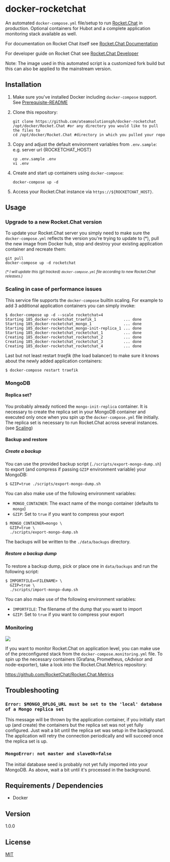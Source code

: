 # docker-rocketchat

An automated `docker-compose.yml` file/setup to run [Rocket.Chat](https://rocket.chat) in production. Optional containers for Hubot and a complete application monitoring stack available as well.

For documentation on Rocket Chat itself see [Rocket.Chat Documentation](https://docs.rocket.chat)

For developer guide on Rocket Chat see [Rocket.Chat Developer](https://developer.rocket.chat)

Note: The image used in this automated script is a customized fork build but this can also be applied to the mainstream version.

## Installation

1. Make sure you've installed Docker including `docker-compose` support. See [Prerequisite-README](https://github.com/ateamsolutionsph/docker-rocketchat/blob/master/Prerequisite-README.md)
2. Clone this repository:

    ```shell
    git clone https://github.com/ateamsolutionsph/docker-rocketchat /opt/docker/Rocket.Chat #or any directory you would like to pull the files to
    cd /opt/docker/Rocket.Chat #directory in which you pulled your repo
    ```

3. Copy and adjust the default environment variables from `.env.sample`: e.g. server url {ROCKETCHAT_HOST}

    ```shell
    cp .env.sample .env
    vi .env
    ```

4. Create and start up containers using `docker-compose`:

    ```
    docker-compose up -d
    ```

5. Access your Rocket.Chat instance via `https://${ROCKETCHAT_HOST}`.

## Usage

### Upgrade to a new Rocket.Chat version

To update your Rocket.Chat server you simply need to make sure the `docker-compose.yml` reflects the version you're trying to update to (\*),  pull the new image from Docker hub, stop and destroy your existing application container and recreate them:

```
git pull
docker-compose up -d rocketchat
```

<sub>_(* I will update this (git tracked) `docker-compose.yml` file according to new Rocket.Chat releases.)_</sub>

### Scaling in case of performance issues

This service file supports the `docker-compose` builtin scaling. For example to add 3 additional application containers you can simply invoke:

```
$ docker-compose up -d --scale rocketchat=4
Starting 185_docker-rocketchat_traefik_1            ... done
Starting 185_docker-rocketchat_mongo_1              ... done
Starting 185_docker-rocketchat_mongo-init-replica_1 ... done
Starting 185_docker-rocketchat_rocketchat_1         ... done
Creating 185_docker-rocketchat_rocketchat_2         ... done
Creating 185_docker-rocketchat_rocketchat_3         ... done
Creating 185_docker-rocketchat_rocketchat_4         ... done
```

Last but not least restart _traefik_ (the load balancer) to make sure it knows about the newly added application containers:

```
$ docker-compose restart traefik
```

### MongoDB

#### Replica set?

You probably already noticed the `mongo-init-replica` container. It is necessary to create the replica set in your MongoDB container and executed only once when you spin up the `docker-compose.yml` file initially. The replica set is necessary to run Rocket.Chat across several instances. (see [Scaling](#scaling-in-case-of-performance-issues))

#### Backup and restore

##### Create a backup

You can use the provided backup script (`./scripts/export-mongo-dump.sh`) to export (and compress if passing `GZIP` environment variable) your MongoDB:

```
$ GZIP=true ./scripts/export-mongo-dump.sh
```

You can also make use of the following environment variables:

- `MONGO_CONTAINER`: The exact name of the mongo container (defaults to `mongo`)
- `GZIP`: Set to `true` if you want to compress your export

```
$ MONGO_CONTAINER=mongo \
  GZIP=true \
  ./scripts/export-mongo-dump.sh
```

The backups will be written to the `./data/backups` directory.

##### Restore a backup dump

To restore a backup dump, pick or place one in `data/backups` and run the following script:

```
$ IMPORTFILE=<FILENAME> \
  GZIP=true \
  ./scripts/import-mongo-dump.sh
```

You can also make use of the following environment variables:

- `IMPORTFILE`: The filename of the dump that you want to import
- `GZIP`: Set to `true` if you want to compress your export

### Monitoring

![](https://i.imgur.com/lghiEqB.png)

If you want to monitor Rocket.Chat on application level, you can make use of the preconfigured stack from the `docker-compose.monitoring.yml` file. To spin up the necessary containers (Grafana, Prometheus, cAdvisor and node-exporter), take a look into the Rocket.Chat.Metrics repository:

https://github.com/RocketChat/Rocket.Chat.Metrics

## Troubleshooting

### `Error: $MONGO_OPLOG_URL must be set to the 'local' database of a Mongo replica set`

This message will be thrown by the application container, if you initially start up (and create) the containers but the replica set was not yet fully configured. Just wait a bit until the replica set was setup in the background. The application will retry the connection periodically and will succeed once the replica set is up.

### `MongoError: not master and slaveOk=false`

The initial database seed is probably not yet fully imported into your MongoDB. As above, wait a bit until it's processed in the background.

## Requirements / Dependencies

* Docker

## Version

1.0.0

## License

[MIT](LICENSE)
